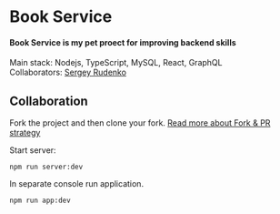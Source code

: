 # Book Service

#### Book Service is my pet proect for improving backend skills

Main stack: Nodejs, TypeScript, MySQL, React, GraphQL <br/>
Collaborators: [Sergey Rudenko](https://github.com/rudensergey)

## Collaboration

Fork the project and then clone your fork. [Read more about Fork & PR strategy](https://help.github.com/en/github/collaborating-with-issues-and-pull-requests/working-with-forks)


Start server:
```
npm run server:dev
```

In separate console run application.
```
npm run app:dev
```
